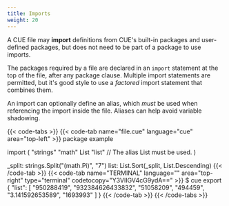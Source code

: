 ```yaml
---
title: Imports
weight: 20
---
```


A CUE file may **import** definitions from CUE's built-in packages and
user-defined packages,
but does not need to be part of a package to use imports.

The packages required by a file are declared in an `import` statement at the
top of the file, after any package clause.
Multiple import statements are permitted,
but it's good style to use a *factored* import statement that combines them.

An import can optionally define an alias, which *must* be used when referencing
the import inside the file. Aliases can help avoid variable shadowing.

{{< code-tabs >}}
{{< code-tab name="file.cue" language="cue" area="top-left" >}}
package example

import (
	"strings"
	"math"
	List "list" // The alias List must be used.
)

_split: strings.Split("\(math.Pi)", "7")
list:   List.Sort(_split, List.Descending)
{{< /code-tab >}}
{{< code-tab name="TERMINAL" language="" area="top-right" type="terminal" codetocopy="Y3VlIGV4cG9ydA==" >}}
$ cue export
{
    "list": [
        "950288419",
        "932384626433832",
        "51058209",
        "494459",
        "3.141592653589",
        "1693993"
    ]
}
{{< /code-tab >}}
{{< /code-tabs >}}
